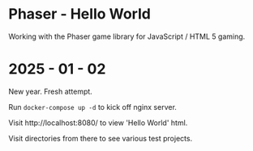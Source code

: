 
Phaser - Hello World
====================

Working with the Phaser game library for JavaScript / HTML 5 gaming.

2025 - 01 - 02
==============

New year.  Fresh attempt.

Run `docker-compose up -d` to kick off nginx server.

Visit http://localhost:8080/ to view 'Hello World' html.

Visit directories from there to see various test projects.

